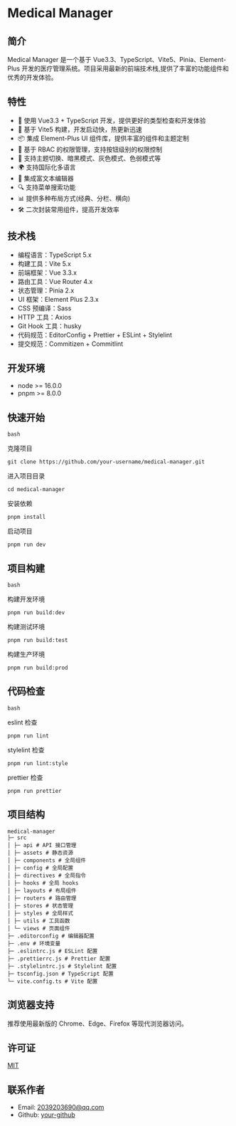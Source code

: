 # Medical Manager

## 简介

Medical Manager 是一个基于 Vue3.3、TypeScript、Vite5、Pinia、Element-Plus 开发的医疗管理系统。项目采用最新的前端技术栈,提供了丰富的功能组件和优秀的开发体验。

## 特性

- 💪 使用 Vue3.3 + TypeScript 开发，提供更好的类型检查和开发体验
- 🚀 基于 Vite5 构建，开发启动快，热更新迅速
- 📦 集成 Element-Plus UI 组件库，提供丰富的组件和主题定制
- 🔑 基于 RBAC 的权限管理，支持按钮级别的权限控制
- 🎨 支持主题切换、暗黑模式、灰色模式、色弱模式等
- 🌍 支持国际化多语言
- 📝 集成富文本编辑器
- 🔍 支持菜单搜索功能
- 📊 提供多种布局方式(经典、分栏、横向)
- 🛠️ 二次封装常用组件，提高开发效率

## 技术栈

- 编程语言：TypeScript 5.x
- 构建工具：Vite 5.x
- 前端框架：Vue 3.3.x
- 路由工具：Vue Router 4.x
- 状态管理：Pinia 2.x
- UI 框架：Element Plus 2.3.x
- CSS 预编译：Sass
- HTTP 工具：Axios
- Git Hook 工具：husky
- 代码规范：EditorConfig + Prettier + ESLint + Stylelint
- 提交规范：Commitizen + Commitlint

## 开发环境

- node >= 16.0.0
- pnpm >= 8.0.0

## 快速开始
```
bash
```
克隆项目
```
git clone https://github.com/your-username/medical-manager.git
```
进入项目目录
```
cd medical-manager
```
安装依赖
```
pnpm install
```
启动项目
```
pnpm run dev
```

## 项目构建
```
bash
```
构建开发环境
```
pnpm run build:dev
```
构建测试环境
```
pnpm run build:test
```
构建生产环境
```
pnpm run build:prod
```

## 代码检查
```
bash
```
eslint 检查
```
pnpm run lint
```
stylelint 检查
```
pnpm run lint:style
```
prettier 检查
```
pnpm run prettier
```

## 项目结构
```
medical-manager
├─ src
│ ├─ api # API 接口管理
│ ├─ assets # 静态资源
│ ├─ components # 全局组件
│ ├─ config # 全局配置
│ ├─ directives # 全局指令
│ ├─ hooks # 全局 hooks
│ ├─ layouts # 布局组件
│ ├─ routers # 路由管理
│ ├─ stores # 状态管理
│ ├─ styles # 全局样式
│ ├─ utils # 工具函数
│ └─ views # 页面组件
├─ .editorconfig # 编辑器配置
├─ .env # 环境变量
├─ .eslintrc.js # ESLint 配置
├─ .prettierrc.js # Prettier 配置
├─ .stylelintrc.js # Stylelint 配置
├─ tsconfig.json # TypeScript 配置
└─ vite.config.ts # Vite 配置
```

## 浏览器支持

推荐使用最新版的 Chrome、Edge、Firefox 等现代浏览器访问。

## 许可证

[MIT](./LICENSE)

## 联系作者

- Email: 2039203690@qq.com
- Github: [your-github](https://github.com/tuise233)
